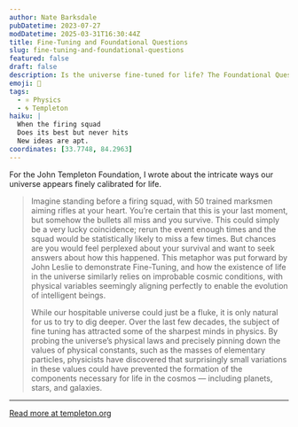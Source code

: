 ```yaml
---
author: Nate Barksdale
pubDatetime: 2023-07-27
modDatetime: 2025-03-31T16:30:44Z
title: Fine-Tuning and Foundational Questions
slug: fine-tuning-and-foundational-questions
featured: false
draft: false
description: Is the universe fine-tuned for life? The Foundational Questions Institute (FQXi) reviews the latest research.
emoji: 🔧
tags:
  - ⚛️ Physics
  - 🌀 Templeton
haiku: |
  When the firing squad
  Does its best but never hits
  New ideas are apt.
coordinates: [33.7748, 84.2963]
---
```


For the John Templeton Foundation, I wrote about the intricate ways our universe appears finely calibrated for life.

> Imagine standing before a firing squad, with 50 trained marksmen aiming rifles at your heart. You’re certain that this is your last moment, but somehow the bullets all miss and you survive. This could simply be a very lucky coincidence; rerun the event enough times and the squad would be statistically likely to miss a few times. But chances are you would feel perplexed about your survival and want to seek answers about how this happened. This metaphor was put forward by John Leslie to demonstrate Fine-Tuning, and how the existence of life in the universe similarly relies on improbable cosmic conditions, with physical variables seemingly aligning perfectly to enable the evolution of intelligent beings.
>
> While our hospitable universe could just be a fluke, it is only natural for us to try to dig deeper. Over the last few decades, the subject of fine tuning has attracted some of the sharpest minds in physics. By probing the universe’s physical laws and precisely pinning down the values of physical constants, such as the masses of elementary particles, physicists have discovered that surprisingly small variations in these values could have prevented the formation of the components necessary for life in the cosmos — including planets, stars, and galaxies.

---

[Read more at templeton.org](https://www.templeton.org/discoveries/fine-tuning)
